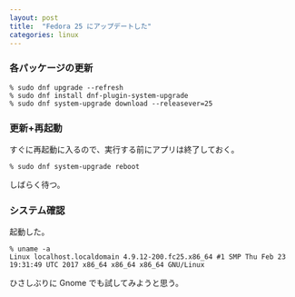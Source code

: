 ```yaml
---
layout: post
title:  "Fedora 25 にアップデートした"
categories: linux
---
```


### 各パッケージの更新

```
% sudo dnf upgrade --refresh
% sudo dnf install dnf-plugin-system-upgrade
% sudo dnf system-upgrade download --releasever=25
```

### 更新+再起動

すぐに再起動に入るので、実行する前にアプリは終了しておく。

```
% sudo dnf system-upgrade reboot
```

しばらく待つ。

### システム確認

起動した。

```
% uname -a
Linux localhost.localdomain 4.9.12-200.fc25.x86_64 #1 SMP Thu Feb 23 19:31:49 UTC 2017 x86_64 x86_64 x86_64 GNU/Linux
```

ひさしぶりに Gnome でも試してみようと思う。
